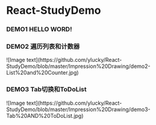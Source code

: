 # React-StudyDemo
<h3>DEMO1 HELLO WORD!</h3>
<h3>DEMO2 遍历列表和计数器</h3>
![Image text](https://github.com/ylucky/React-StudyDemo/blob/master/Impression%20Drawing/demo2-List%20and%20Counter.jpg)
<h3>DEMO3 Tab切换和ToDoList</h3>
![Image text](https://github.com/ylucky/React-StudyDemo/blob/master/Impression%20Drawing/demo3-Tab%20AND%20ToDoList.jpg)
